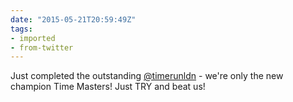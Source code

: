 ```yaml
---
date: "2015-05-21T20:59:49Z"
tags:
- imported
- from-twitter
---
```

Just completed the outstanding [@timerunldn](https://twitter.com/timerunldn) - we're only the new champion Time Masters\! Just TRY and beat us\!
